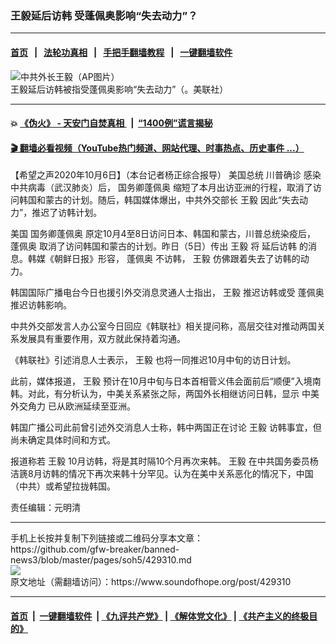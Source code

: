 ### 王毅延后访韩 受蓬佩奥影响“失去动力”？
------------------------

#### [首页](https://github.com/gfw-breaker/banned-news3/blob/master/README.md) &nbsp;&nbsp;|&nbsp;&nbsp; [法轮功真相](https://github.com/begood0513/basic/blob/master/README.md)  &nbsp;&nbsp;|&nbsp;&nbsp; [手把手翻墙教程](https://github.com/gfw-breaker/guides/wiki)  &nbsp;&nbsp;|&nbsp;&nbsp; [一键翻墙软件](https://github.com/gfw-breaker/nogfw/blob/master/README.md)  



<div><img alt="中共外长王毅（AP图片）" src="https://img.soundofhope.org/2020-09/wangyi-1600238132506.jpg"/>
<br/><figcaption class="caption">
 王毅延后访韩被指受蓬佩奥影响“失去动力”（。美联社）
</figcaption></div><hr/>

#### 💥 [《伪火》 - 天安门自焚真相 ](http://158.247.195.190:10000/videos/blog/weihuo.html)&nbsp; |&nbsp; [“1400例”谎言揭秘  ](http://158.247.195.190:10000/videos/blog/jiexi1400.html)

#### [ 🎬  翻墙必看视频（YouTube热门频道、网站代理、时事热点、历史事件 ...）](https://github.com/gfw-breaker/links/blob/master/banned.md)

<div><div class="Content__Wrapper sc-1bvya0-0 grZQxZ">
 <p class="meta-top">
  <span class="meta">
   【希望之声2020年10月6日】（本台记者杨正综合报导）
  </span>
  美国总统
  <ok href="/term/388792">
   川普确诊
  </ok>
  感染中共病毒（武汉肺炎）后，
  <ok href="/term/94996">
   国务卿蓬佩奥
  </ok>
  缩短了本月出访亚洲的行程，取消了访问韩国和蒙古的计划。随后，韩国媒体爆出，中共外交部长
  <ok href="/term/19924">
   王毅
  </ok>
  因此“失去动力”，推迟了访韩计划。
 </p>
 <p>
  美国
  <ok href="/term/94996">
   国务卿蓬佩奥
  </ok>
  原定10月4至8日访问日本、韩国和蒙古，川普总统染疫后，
  <ok href="/term/4007">
   蓬佩奥
  </ok>
  取消了访问韩国和蒙古的计划。昨日（5日）传出
  <ok href="/term/19924">
   王毅
  </ok>
  将
  <ok href="/term/391471">
   延后访韩
  </ok>
  的消息。韩媒《朝鲜日报》形容，
  <ok href="/term/4007">
   蓬佩奥
  </ok>
  不访韩，
  <ok href="/term/19924">
   王毅
  </ok>
  仿佛跟着失去了访韩的动力。
 </p>
 <div class="AD_Embed__Wrap-sc-1xslmin-0 igMuqX module desktop">
  <div>
  </div>
 </div>
 <p>
  韩国国际广播电台今日也援引外交消息灵通人士指出，
  <ok href="/term/19924">
   王毅
  </ok>
  推迟访韩或受
  <ok href="/term/4007">
   蓬佩奥
  </ok>
  推迟访韩影响。
 </p>
 <p>
  中共外交部发言人办公室今日回应《韩联社》相关提问称，高层交往对推动两国关系发展具有重要作用，双方就此保持着沟通。
 </p>
 <p>
  《韩联社》引述消息人士表示，
  <ok href="/term/19924">
   王毅
  </ok>
  也将一同推迟10月中旬的访日计划。
 </p>
 <p>
  此前，媒体报道，
  <ok href="/term/19924">
   王毅
  </ok>
  预计在10月中旬与日本首相菅义伟会面前后“顺便”入境南韩。对此，有分析认为，中美关系紧张之际，两国外长相继访问日韩，显示
  <ok href="/term/391477">
   中美外交角力
  </ok>
  已从欧洲延续至亚洲。
 </p>
 <p>
  韩国广播公司此前曾引述外交消息人士称，韩中两国正在讨论
  <ok href="/term/19924">
   王毅
  </ok>
  访韩事宜，但尚未确定具体时间和方式。
 </p>
 <p>
  报道称若
  <ok href="/term/19924">
   王毅
  </ok>
  10月访韩，将是其时隔10个月再次来韩。
  <ok href="/term/19924">
   王毅
  </ok>
  在中共国务委员杨洁篪8月访韩的情况下再次来韩十分罕见。认为在美中关系恶化的情况下，中国（中共）或希望拉拢韩国。
 </p>
 <p class="meta-btm">
  责任编辑：元明清
 </p>
</div>
</div>
<hr/>
手机上长按并复制下列链接或二维码分享本文章：<br/>
https://github.com/gfw-breaker/banned-news3/blob/master/pages/soh5/429310.md <br/>
<a href='https://github.com/gfw-breaker/banned-news3/blob/master/pages/soh5/429310.md'><img src='https://github.com/gfw-breaker/banned-news3/blob/master/pages/soh5/429310.md.png'/></a> <br/>
原文地址（需翻墙访问）：https://www.soundofhope.org/post/429310


------------------------
#### [首页](https://github.com/gfw-breaker/banned-news3/blob/master/README.md) &nbsp;|&nbsp; [一键翻墙软件](https://github.com/gfw-breaker/nogfw/blob/master/README.md) &nbsp;| [《九评共产党》](https://github.com/gfw-breaker/9ping.md/blob/master/README.md#九评之一评共产党是什么) | [《解体党文化》](https://github.com/gfw-breaker/jtdwh.md/blob/master/README.md) | [《共产主义的终极目的》](https://github.com/gfw-breaker/gczydzjmd.md/blob/master/README.md)


<img src='http://gfw-breaker.win/banned-news3/pages/soh5/429310.md' width='0px' height='0px'/>